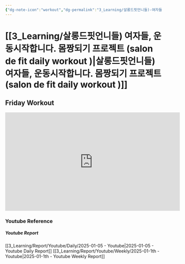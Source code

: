```yaml
---
{"dg-note-icon":"workout","dg-permalink":"3_Learning/살롱드핏언니들)-여자들,-운동시작합니다.-몸짱되기-프로젝트-(salon-de-fit-daily-workout-)","created-date":"2025-01-05 1:35:00 pm","date":"2025-01-05","type":"youtube","tags":["youtube","workout"],"aliases":null,"youtuber":"제이제이","channelName":"제이제이살롱드핏","link":"https://www.youtube.com/watch?v=h32pbg6WJm4","img":"https://img.youtube.com/vi/h32pbg6WJm4/0.jpg","dg-publish":true,"permalink":"/3_Learning/살롱드핏언니들)-여자들,-운동시작합니다.-몸짱되기-프로젝트-(salon-de-fit-daily-workout-)/","dgPassFrontmatter":true,"noteIcon":"workout"}
---
```


# [[3_Learning/살롱드핏언니들) 여자들, 운동시작합니다. 몸짱되기 프로젝트 (salon de fit daily workout )\|살롱드핏언니들) 여자들, 운동시작합니다. 몸짱되기 프로젝트 (salon de fit daily workout )]]
## Friday Workout


<div class="container-root"><span></span></div><div><div class="container-root"><iframe width="560" height="315" src="https://www.youtube.com/embed/h32pbg6WJm4" title="YouTube video player" frameborder="0" allow="accelerometer; autoplay; clipboard-write; encrypted-media; gyroscope; picture-in-picture; web-share" allowfullscreen=""></iframe></div></div>















### Youtube Reference
##### Youtube Report
[[3_Learning/Report/Youtube/Daily/2025-01-05 - Youtube\|2025-01-05 - Youtube Daily Report]]
[[3_Learning/Report/Youtube/Weekly/2025-01-1th - Youtube\|2025-01-1th - Youtube Weekly Report]]




